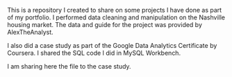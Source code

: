 This is a repository I created to share on some projects I have done as part of my portfolio. I performed data cleaning and manipulation on the Nashville housing market. The data and guide for the project was provided by AlexTheAnalyst.

I also did a case study as part of the Google Data Analytics Certificate by Coursera. I shared the SQL code I did in MySQL Workbench. 

I am sharing here the file to the case study. 
